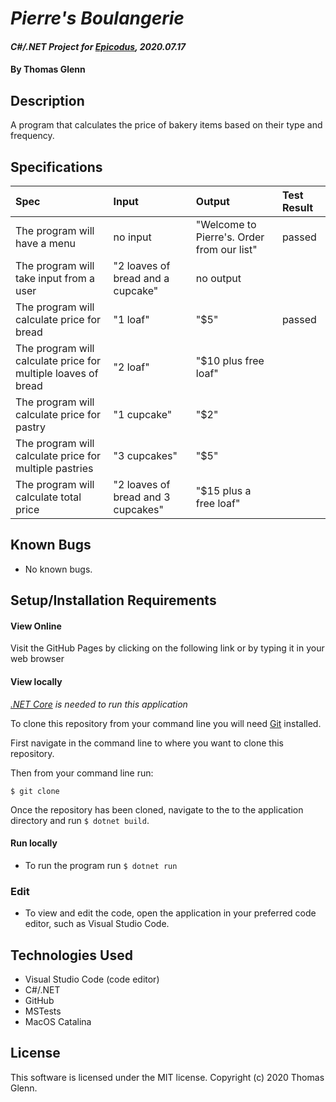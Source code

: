 # _Pierre's Boulangerie_

#### _C#/.NET Project for [Epicodus](https://www.epicodus.com/), 2020.07.17_

#### By **Thomas Glenn**

## Description
A program that calculates the price of bakery items based on their type and frequency. 

## Specifications
| Spec | Input | Output | Test Result |
|:--------- |:--------- |:-------- |:---------|
| The program will have a menu | no input | "Welcome to Pierre's. Order from our list" | passed|
| The program will take input from a user | "2 loaves of bread and a cupcake" | no output |  |
| The program will calculate price for bread | "1 loaf" | "$5" | passed |
| The program will calculate price for multiple loaves of bread | "2 loaf" | "$10 plus free loaf" | |
| The program will calculate price for pastry | "1 cupcake" | "$2" |  |
| The program will calculate price for multiple pastries | "3 cupcakes" | "$5" | |
| The program will calculate total price | "2 loaves of bread and 3 cupcakes" | "$15 plus a free loaf" | |


## Known Bugs
* No known bugs.   

## Setup/Installation Requirements
#### View Online
Visit the GitHub Pages by clicking on the following link or by typing it in your web browser <url>

#### View locally

*[.NET Core](https://dotnet.microsoft.com/download/dotnet-core/2.2) is needed to run this application*

To clone this repository from your command line you will need [Git](https://git-scm.com/) installed. 

First navigate in the command line to where you want to clone this repository. 

Then from your command line run:

`$ git clone `

Once the repository has been cloned, navigate to the to the application directory and run `$ dotnet build`.

#### Run locally
* To run the program run `$ dotnet run` 

### Edit
* To view and edit the code, open the application in your preferred code editor, such as Visual Studio Code.

## Technologies Used
* Visual Studio Code (code editor)
* C#/.NET
* GitHub
* MSTests
* MacOS Catalina

## License
This software is licensed under the MIT license. Copyright (c) 2020 Thomas Glenn.
